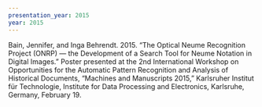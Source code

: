 ```yaml
---
presentation_year: 2015
year: 2015
---
```


Bain, Jennifer, and Inga Behrendt. 2015. “The Optical Neume Recognition Project (ONRP) — the Development of a Search Tool for Neume Notation in Digital Images.” Poster presented at the 2nd International Workshop on Opportunities for the Automatic Pattern Recognition and Analysis of Historical Documents, “Machines and Manuscripts 2015,” Karlsruher Institut für Technologie, Institute for Data Processing and Electronics, Karlsruhe, Germany, February 19.